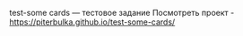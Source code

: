 test-some cards — тестовое задание
Посмотреть проект - https://piterbulka.github.io/test-some-cards/
